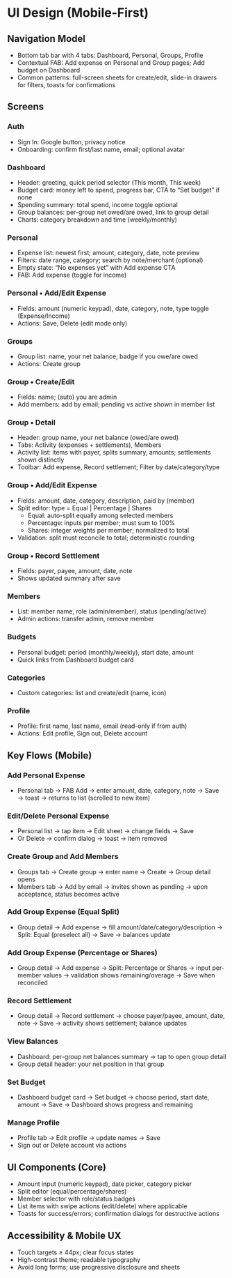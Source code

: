 # UI Design (Mobile-First)

## Navigation Model

- Bottom tab bar with 4 tabs: Dashboard, Personal, Groups, Profile
- Contextual FAB: Add expense on Personal and Group pages; Add budget on Dashboard
- Common patterns: full-screen sheets for create/edit, slide-in drawers for filters, toasts for confirmations

## Screens

### Auth

- Sign In: Google button, privacy notice
- Onboarding: confirm first/last name, email; optional avatar

### Dashboard

- Header: greeting, quick period selector (This month, This week)
- Budget card: money left to spend, progress bar, CTA to “Set budget” if none
- Spending summary: total spend, income toggle optional
- Group balances: per-group net owed/are owed, link to group detail
- Charts: category breakdown and time (weekly/monthly)

### Personal

- Expense list: newest first; amount, category, date, note preview
- Filters: date range, category; search by note/merchant (optional)
- Empty state: “No expenses yet” with Add expense CTA
- FAB: Add expense (toggle for income)

### Personal • Add/Edit Expense

- Fields: amount (numeric keypad), date, category, note, type toggle (Expense/Income)
- Actions: Save, Delete (edit mode only)

### Groups

- Group list: name, your net balance; badge if you owe/are owed
- Actions: Create group

### Group • Create/Edit

- Fields: name; (auto) you are admin
- Add members: add by email; pending vs active shown in member list

### Group • Detail

- Header: group name, your net balance (owed/are owed)
- Tabs: Activity (expenses + settlements), Members
- Activity list: items with payer, splits summary, amounts; settlements shown distinctly
- Toolbar: Add expense, Record settlement; Filter by date/category/type

### Group • Add/Edit Expense

- Fields: amount, date, category, description, paid by (member)
- Split editor: type = Equal | Percentage | Shares
  - Equal: auto-split equally among selected members
  - Percentage: inputs per member; must sum to 100%
  - Shares: integer weights per member; normalized to total
- Validation: split must reconcile to total; deterministic rounding

### Group • Record Settlement

- Fields: payer, payee, amount, date, note
- Shows updated summary after save

### Members

- List: member name, role (admin/member), status (pending/active)
- Admin actions: transfer admin, remove member

### Budgets

- Personal budget: period (monthly/weekly), start date, amount
- Quick links from Dashboard budget card

### Categories

- Custom categories: list and create/edit (name, icon)

### Profile

- Profile: first name, last name, email (read-only if from auth)
- Actions: Edit profile, Sign out, Delete account

## Key Flows (Mobile)

### Add Personal Expense

- Personal tab → FAB Add → enter amount, date, category, note → Save → toast → returns to list (scrolled to new item)

### Edit/Delete Personal Expense

- Personal list → tap item → Edit sheet → change fields → Save
- Or Delete → confirm dialog → toast → item removed

### Create Group and Add Members

- Groups tab → Create group → enter name → Create → Group detail opens
- Members tab → Add by email → invites shown as pending → upon acceptance, status becomes active

### Add Group Expense (Equal Split)

- Group detail → Add expense → fill amount/date/category/description → Split: Equal (preselect all) → Save → balances update

### Add Group Expense (Percentage or Shares)

- Group detail → Add expense → Split: Percentage or Shares → input per-member values → validation shows remaining/overage → Save when reconciled

### Record Settlement

- Group detail → Record settlement → choose payer/payee, amount, date, note → Save → activity shows settlement; balance updates

### View Balances

- Dashboard: per-group net balances summary → tap to open group detail
- Group detail header: your net position in that group

### Set Budget

- Dashboard budget card → Set budget → choose period, start date, amount → Save → Dashboard shows progress and remaining

### Manage Profile

- Profile tab → Edit profile → update names → Save
- Sign out or Delete account via actions

## UI Components (Core)

- Amount input (numeric keypad), date picker, category picker
- Split editor (equal/percentage/shares)
- Member selector with role/status badges
- List items with swipe actions (edit/delete) where applicable
- Toasts for success/errors; confirmation dialogs for destructive actions

## Accessibility & Mobile UX

- Touch targets ≥ 44px; clear focus states
- High-contrast theme; readable typography
- Avoid long forms; use progressive disclosure and sheets

